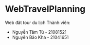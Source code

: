 # WebTravelPlanning
Web đăt tour du lịch
Thành viên:
  - Nguyễn Tâm Tú - 21081521
  - Nguyễn Bảo Kha - 21041651
